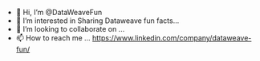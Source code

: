 - 👋 Hi, I’m @DataWeaveFun
- 👀 I’m interested in Sharing Dataweave fun facts...
- 💞️ I’m looking to collaborate on ...
- 📫 How to reach me ... https://www.linkedin.com/company/dataweave-fun/

<!---
DataWeaveFun/DataWeaveFun is a ✨ special ✨ repository because its `README.md` (this file) appears on your GitHub profile.
You can click the Preview link to take a look at your changes.
--->
